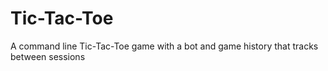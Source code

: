 # Tic-Tac-Toe
A command line Tic-Tac-Toe game with a bot and game history that tracks between sessions 

